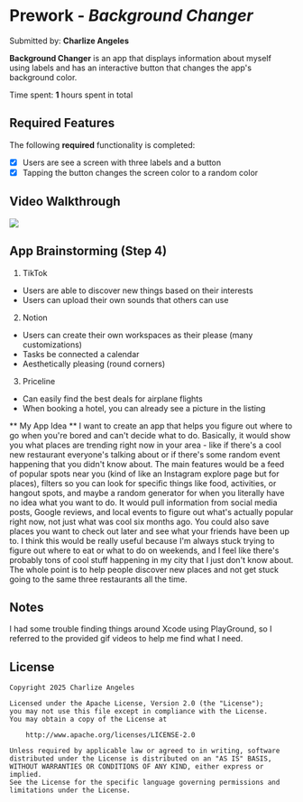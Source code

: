 # Prework - *Background Changer*

Submitted by: **Charlize Angeles**

**Background Changer** is an app that displays information about myself using labels and has an interactive button that changes the app's background color.

Time spent: **1** hours spent in total

## Required Features

The following **required** functionality is completed:

- [x] Users are see a screen with three labels and a button
- [x] Tapping the button changes the screen color to a random color
 
## Video Walkthrough

<a href="https://www.loom.com/share/4d8114c88d5540e89ed73c2aac4c7aa2">
 <img style="max-width:300px;" src="https://cdn.loom.com/sessions/thumbnails/4d8114c88d5540e89ed73c2aac4c7aa2-7f4dd9821324e592-full-play.gif">
</a>

## App Brainstorming (Step 4)

1. TikTok
* Users are able to discover new things based on their interests
* Users can upload their own sounds that others can use 

2. Notion
* Users can create their own workspaces as their please (many customizations)
* Tasks be connected a calendar
* Aesthetically pleasing (round corners)

3. Priceline
* Can easily find the best deals for airplane flights
* When booking a hotel, you can already see a picture in the listing

** My App Idea **
I want to create an app that helps you figure out where to go when you're bored and can't decide what to do. Basically, it would show you what places are trending right now in your area - like if there's a cool new restaurant everyone's talking about or if there's some random event happening that you didn't know about. The main features would be a feed of popular spots near you (kind of like an Instagram explore page but for places), filters so you can look for specific things like food, activities, or hangout spots, and maybe a random generator for when you literally have no idea what you want to do. It would pull information from social media posts, Google reviews, and local events to figure out what's actually popular right now, not just what was cool six months ago. You could also save places you want to check out later and see what your friends have been up to. I think this would be really useful because I'm always stuck trying to figure out where to eat or what to do on weekends, and I feel like there's probably tons of cool stuff happening in my city that I just don't know about. The whole point is to help people discover new places and not get stuck going to the same three restaurants all the time.

## Notes

I had some trouble finding things around Xcode using PlayGround, so I referred to the provided gif videos to help me find what I need. 

## License

    Copyright 2025 Charlize Angeles

    Licensed under the Apache License, Version 2.0 (the "License");
    you may not use this file except in compliance with the License.
    You may obtain a copy of the License at

        http://www.apache.org/licenses/LICENSE-2.0

    Unless required by applicable law or agreed to in writing, software
    distributed under the License is distributed on an "AS IS" BASIS,
    WITHOUT WARRANTIES OR CONDITIONS OF ANY KIND, either express or implied.
    See the License for the specific language governing permissions and
    limitations under the License.
